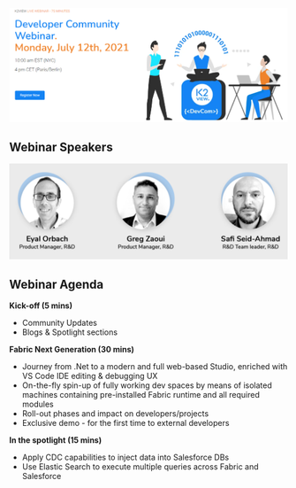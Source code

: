[![webinar](../images/webinar_20210712.PNG)](https://www.k2view.com/events/developer-community-webinar-july2021/)



## Webinar Speakers

<img src="../images/webinar2_speakers.png"  />

## Webinar Agenda

**Kick-off (5 mins)** 

- Community Updates
- Blogs & Spotlight sections

**Fabric Next Generation (30 mins)**

- Journey from .Net to a modern and full web-based Studio, enriched with VS Code IDE editing & debugging UX
- On-the-fly spin-up of fully working dev spaces by means of isolated machines containing pre-installed Fabric runtime and all required modules
- Roll-out phases and impact on developers/projects
- Exclusive demo - for the first time to external developers

**In the spotlight (15 mins)**

- Apply CDC capabilities to inject data into Salesforce DBs
- Use Elastic Search to execute multiple queries across Fabric and Salesforce



